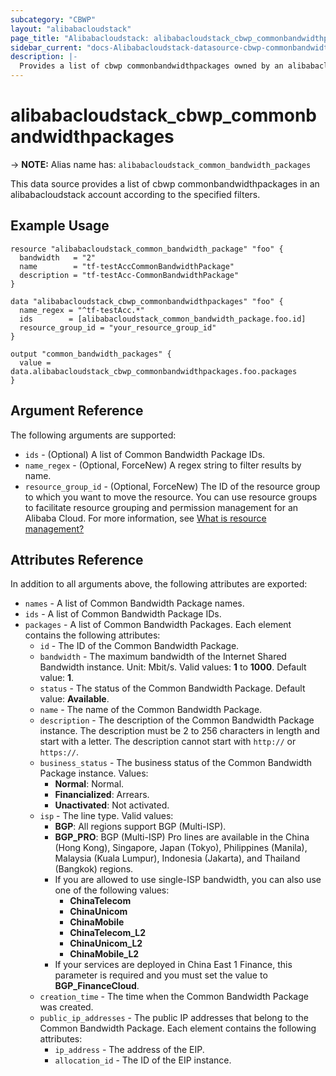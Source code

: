 ```yaml
---
subcategory: "CBWP"
layout: "alibabacloudstack"
page_title: "Alibabacloudstack: alibabacloudstack_cbwp_commonbandwidthpackages"
sidebar_current: "docs-Alibabacloudstack-datasource-cbwp-commonbandwidthpackages"
description: |- 
  Provides a list of cbwp commonbandwidthpackages owned by an alibabacloudstack account.
---
```


# alibabacloudstack_cbwp_commonbandwidthpackages
-> **NOTE:** Alias name has: `alibabacloudstack_common_bandwidth_packages`

This data source provides a list of cbwp commonbandwidthpackages in an alibabacloudstack account according to the specified filters.

## Example Usage

```hcl
resource "alibabacloudstack_common_bandwidth_package" "foo" {
  bandwidth   = "2"
  name        = "tf-testAccCommonBandwidthPackage"
  description = "tf-testAcc-CommonBandwidthPackage"
}

data "alibabacloudstack_cbwp_commonbandwidthpackages" "foo" {
  name_regex = "^tf-testAcc.*"
  ids        = [alibabacloudstack_common_bandwidth_package.foo.id]
  resource_group_id = "your_resource_group_id"
}

output "common_bandwidth_packages" {
  value = data.alibabacloudstack_cbwp_commonbandwidthpackages.foo.packages
}
```

## Argument Reference

The following arguments are supported:

* `ids` - (Optional) A list of Common Bandwidth Package IDs. 
* `name_regex` - (Optional, ForceNew) A regex string to filter results by name.
* `resource_group_id` - (Optional, ForceNew) The ID of the resource group to which you want to move the resource. You can use resource groups to facilitate resource grouping and permission management for an Alibaba Cloud. For more information, see [What is resource management?](https://www.alibabacloud.com/help/en/doc-detail/94475.html)

## Attributes Reference

In addition to all arguments above, the following attributes are exported:

* `names` - A list of Common Bandwidth Package names.
* `ids` - A list of Common Bandwidth Package IDs.
* `packages` - A list of Common Bandwidth Packages. Each element contains the following attributes:
  * `id` - The ID of the Common Bandwidth Package.
  * `bandwidth` - The maximum bandwidth of the Internet Shared Bandwidth instance. Unit: Mbit/s. Valid values: **1** to **1000**. Default value: **1**.
  * `status` - The status of the Common Bandwidth Package. Default value: **Available**.
  * `name` - The name of the Common Bandwidth Package.
  * `description` - The description of the Common Bandwidth Package instance. The description must be 2 to 256 characters in length and start with a letter. The description cannot start with `http://` or `https://`.
  * `business_status` - The business status of the Common Bandwidth Package instance. Values:
    - **Normal**: Normal.
    - **Financialized**: Arrears.
    - **Unactivated**: Not activated.
  * `isp` - The line type. Valid values:
    - **BGP**: All regions support BGP (Multi-ISP).
    - **BGP_PRO**: BGP (Multi-ISP) Pro lines are available in the China (Hong Kong), Singapore, Japan (Tokyo), Philippines (Manila), Malaysia (Kuala Lumpur), Indonesia (Jakarta), and Thailand (Bangkok) regions.
    - If you are allowed to use single-ISP bandwidth, you can also use one of the following values:
      - **ChinaTelecom**
      - **ChinaUnicom**
      - **ChinaMobile**
      - **ChinaTelecom_L2**
      - **ChinaUnicom_L2**
      - **ChinaMobile_L2**
    - If your services are deployed in China East 1 Finance, this parameter is required and you must set the value to **BGP_FinanceCloud**.
  * `creation_time` - The time when the Common Bandwidth Package was created.
  * `public_ip_addresses` - The public IP addresses that belong to the Common Bandwidth Package. Each element contains the following attributes:
    * `ip_address` - The address of the EIP.
    * `allocation_id` - The ID of the EIP instance.